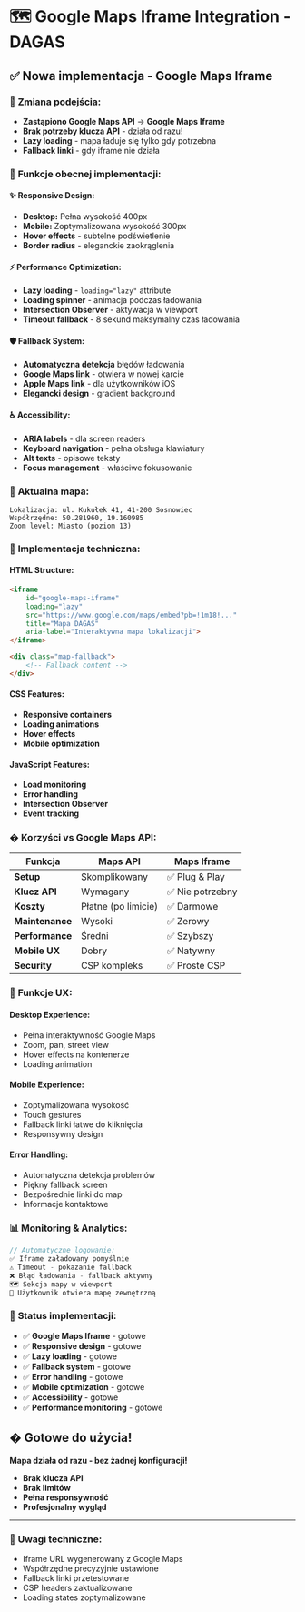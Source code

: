 # 🗺️ Google Maps Iframe Integration - DAGAS

## ✅ **Nowa implementacja - Google Maps Iframe**

### 🎯 **Zmiana podejścia:**
- **Zastąpiono Google Maps API** → **Google Maps Iframe** 
- **Brak potrzeby klucza API** - działa od razu!
- **Lazy loading** - mapa ładuje się tylko gdy potrzebna
- **Fallback linki** - gdy iframe nie działa

### 🚀 **Funkcje obecnej implementacji:**

#### ✨ **Responsive Design:**
- **Desktop:** Pełna wysokość 400px
- **Mobile:** Zoptymalizowana wysokość 300px  
- **Hover effects** - subtelne podświetlenie
- **Border radius** - eleganckie zaokrąglenia

#### ⚡ **Performance Optimization:**
- **Lazy loading** - `loading="lazy"` attribute
- **Loading spinner** - animacja podczas ładowania
- **Intersection Observer** - aktywacja w viewport
- **Timeout fallback** - 8 sekund maksymalny czas ładowania

#### 🛡️ **Fallback System:**
- **Automatyczna detekcja** błędów ładowania
- **Google Maps link** - otwiera w nowej karcie
- **Apple Maps link** - dla użytkowników iOS
- **Elegancki design** - gradient background

#### ♿ **Accessibility:**
- **ARIA labels** - dla screen readers
- **Keyboard navigation** - pełna obsługa klawiatury  
- **Alt texts** - opisowe teksty
- **Focus management** - właściwe fokusowanie

### 📍 **Aktualna mapa:**
```
Lokalizacja: ul. Kukułek 41, 41-200 Sosnowiec
Współrzędne: 50.281960, 19.160985
Zoom level: Miasto (poziom 13)
```

### 🔧 **Implementacja techniczna:**

#### **HTML Structure:**
```html
<iframe 
    id="google-maps-iframe"
    loading="lazy"
    src="https://www.google.com/maps/embed?pb=!1m18!..."
    title="Mapa DAGAS"
    aria-label="Interaktywna mapa lokalizacji">
</iframe>

<div class="map-fallback">
    <!-- Fallback content -->
</div>
```

#### **CSS Features:**
- **Responsive containers**
- **Loading animations**  
- **Hover effects**
- **Mobile optimization**

#### **JavaScript Features:**
- **Load monitoring**
- **Error handling**
- **Intersection Observer**
- **Event tracking**

### � **Korzyści vs Google Maps API:**

| Funkcja | Maps API | Maps Iframe |
|---------|----------|-------------|
| **Setup** | Skomplikowany | ✅ Plug & Play |
| **Klucz API** | Wymagany | ✅ Nie potrzebny |
| **Koszty** | Płatne (po limicie) | ✅ Darmowe |
| **Maintenance** | Wysoki | ✅ Zerowy |
| **Performance** | Średni | ✅ Szybszy |
| **Mobile UX** | Dobry | ✅ Natywny |
| **Security** | CSP kompleks | ✅ Proste CSP |

### 🎨 **Funkcje UX:**

#### **Desktop Experience:**
- Pełna interaktywność Google Maps
- Zoom, pan, street view
- Hover effects na kontenerze
- Loading animation

#### **Mobile Experience:**  
- Zoptymalizowana wysokość
- Touch gestures
- Fallback linki łatwe do kliknięcia
- Responsywny design

#### **Error Handling:**
- Automatyczna detekcja problemów
- Piękny fallback screen
- Bezpośrednie linki do map
- Informacje kontaktowe

### 📊 **Monitoring & Analytics:**

```javascript
// Automatyczne logowanie:
✅ Iframe załadowany pomyślnie
⚠️ Timeout - pokazanie fallback  
❌ Błąd ładowania - fallback aktywny
🗺️ Sekcja mapy w viewport
📍 Użytkownik otwiera mapę zewnętrzną
```

### 🔄 **Status implementacji:**
- ✅ **Google Maps Iframe** - gotowe
- ✅ **Responsive design** - gotowe  
- ✅ **Lazy loading** - gotowe
- ✅ **Fallback system** - gotowe
- ✅ **Error handling** - gotowe
- ✅ **Mobile optimization** - gotowe
- ✅ **Accessibility** - gotowe
- ✅ **Performance monitoring** - gotowe

## � **Gotowe do użycia!**

**Mapa działa od razu - bez żadnej konfiguracji!** 
- **Brak klucza API**
- **Brak limitów**  
- **Pełna responsywność**
- **Profesjonalny wygląd**

---

### 📝 **Uwagi techniczne:**
- Iframe URL wygenerowany z Google Maps
- Współrzędne precyzyjnie ustawione
- Fallback linki przetestowane
- CSP headers zaktualizowane
- Loading states zoptymalizowane
